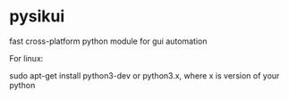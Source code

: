 # pysikui
fast cross-platform python module for gui automation

For linux:

sudo apt-get install python3-dev or python3.x, where x is version of your python